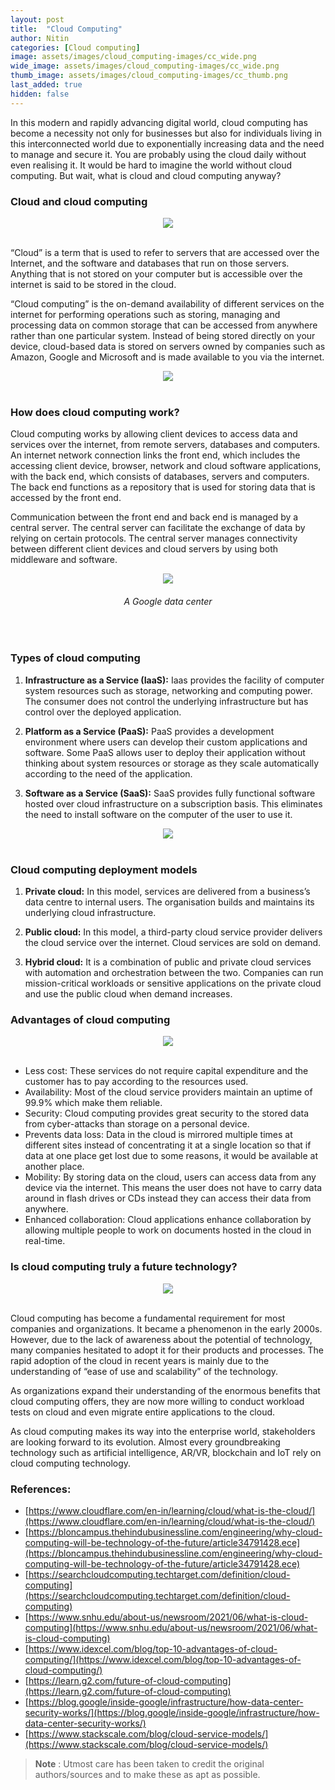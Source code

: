 ```yaml
---
layout: post
title:  "Cloud Computing"
author: Nitin
categories: [Cloud computing]
image: assets/images/cloud_computing-images/cc_wide.png
wide_image: assets/images/cloud_computing-images/cc_wide.png
thumb_image: assets/images/cloud_computing-images/cc_thumb.png
last_added: true
hidden: false
---
```


In this modern and rapidly advancing digital world, cloud computing has become a necessity not only for businesses but also for individuals living in this interconnected world due to exponentially increasing data and the need to manage and secure it. You are probably using the cloud daily without even realising it. It would be hard to imagine the world without cloud computing. But wait, what is cloud and cloud computing anyway?

### Cloud and cloud computing

<div align="center">
 <img src="/assets/images/cloud-computing/cc1.jpg"/>
</div>
<br>

“Cloud” is a term that is used to refer to servers that are accessed over the Internet, and the software and databases that run on those servers. Anything that is not stored on your computer but is accessible over the internet is said to be stored in the cloud.

“Cloud computing” is the on-demand availability of different services on the internet for performing operations such as storing, managing and processing data on common storage that can be accessed from anywhere rather than one particular system. Instead of being stored directly on your device, cloud-based data is stored on servers owned by companies such as Amazon, Google and Microsoft and is made available to you via the internet.

<div align="center">
 <img src="/assets/images/cloud-computing/cc2.png"/>
</div>
<br>

### How does cloud computing work?

Cloud computing works by allowing client devices to access data and services over the internet, from remote servers, databases and computers.
An internet network connection links the front end, which includes the accessing client device, browser, network and cloud software applications, with the back end, which consists of databases, servers and computers. The back end functions as a repository that is used for storing data that is accessed by the front end.

Communication between the front end and back end is managed by a central server. The central server can facilitate the exchange of data by relying on certain protocols. The central server manages connectivity between different client devices and cloud servers by using both middleware and software.

<div align="center">
 <img src="/assets/images/cloud-computing/cc3.png"/>
</div>
<h6 style="text-align: center;">A Google data center</h6>
<br>

### Types of cloud computing

1.	**Infrastructure as a Service (IaaS):** Iaas provides the facility of computer system resources such as storage, networking and computing power. The consumer does not control the underlying infrastructure but has control over the deployed application.

1. **Platform as a Service (PaaS):** PaaS provides a development environment where users can develop their custom applications and software. Some PaaS allows user to deploy their application without thinking about system resources or storage as they scale automatically according to the need of the application.
  
1.	**Software as a Service (SaaS):** SaaS provides fully functional software hosted over cloud infrastructure on a subscription basis. This eliminates the need to install software on the computer of the user to use it.

<div align="center">
 <img src="/assets/images/cloud-computing/cc4.jpg"/>
</div>
<br>

### Cloud computing deployment models

1.	**Private cloud:** In this model, services are delivered from a business’s data centre to internal users. The organisation builds and maintains its underlying cloud infrastructure.

1.	**Public cloud:** In this model, a third-party cloud service provider delivers the cloud service over the internet. Cloud services are sold on demand.

1.	**Hybrid cloud:** It is a combination of public and private cloud services with automation and orchestration between the two. Companies can run mission-critical workloads or sensitive applications on the private cloud and use the public cloud when demand increases.
 
### Advantages of cloud computing

<div align="center">
 <img src="/assets/images/cloud-computing/cc5.png"/>
</div>
<br>

*	Less cost: These services do not require capital expenditure and the customer has to pay according to the resources used.
*	Availability: Most of the cloud service providers maintain an uptime of 99.9% which make them reliable.
*	Security: Cloud computing provides great security to the stored data from cyber-attacks than storage on a personal device.
*	Prevents data loss: Data in the cloud is mirrored multiple times at different sites instead of concentrating it at a single location so that if data at one place get lost due to some reasons, it would be available at another place.
*	Mobility: By storing data on the cloud, users can access data from any device via the internet. This means the user does not have to carry data around in flash drives or CDs instead they can access their data from anywhere. 
*	Enhanced collaboration: Cloud applications enhance collaboration by allowing multiple people to work on documents hosted in the cloud in real-time.

### Is cloud computing truly a future technology?

<div align="center">
 <img src="/assets/images/cloud-computing/cc6.jpg"/>
</div>
<br>

Cloud computing has become a fundamental requirement for most companies and organizations.
It became a phenomenon in the early 2000s. However, due to the lack of awareness about the potential of technology, many companies hesitated to adopt it for their products and processes. The rapid adoption of the cloud in recent years is mainly due to the understanding of “ease of use and scalability” of the technology.

As organizations expand their understanding of the enormous benefits that cloud computing offers, they are now more willing to conduct workload tests on cloud and even migrate entire applications to the cloud.

As cloud computing makes its way into the enterprise world, stakeholders are looking forward to its evolution. Almost every groundbreaking technology such as artificial intelligence, AR/VR, blockchain and IoT rely on cloud computing technology. 

### References:

  - [https://www.cloudflare.com/en-in/learning/cloud/what-is-the-cloud/](https://www.cloudflare.com/en-in/learning/cloud/what-is-the-cloud/)
  - [https://bloncampus.thehindubusinessline.com/engineering/why-cloud-computing-will-be-technology-of-the-future/article34791428.ece](https://bloncampus.thehindubusinessline.com/engineering/why-cloud-computing-will-be-technology-of-the-future/article34791428.ece)
  - [https://searchcloudcomputing.techtarget.com/definition/cloud-computing](https://searchcloudcomputing.techtarget.com/definition/cloud-computing)
  - [https://www.snhu.edu/about-us/newsroom/2021/06/what-is-cloud-computing](https://www.snhu.edu/about-us/newsroom/2021/06/what-is-cloud-computing)
  - [https://www.idexcel.com/blog/top-10-advantages-of-cloud-computing/](https://www.idexcel.com/blog/top-10-advantages-of-cloud-computing/)
  - [https://learn.g2.com/future-of-cloud-computing](https://learn.g2.com/future-of-cloud-computing)
  - [https://blog.google/inside-google/infrastructure/how-data-center-security-works/](https://blog.google/inside-google/infrastructure/how-data-center-security-works/)
  - [https://www.stackscale.com/blog/cloud-service-models/](https://www.stackscale.com/blog/cloud-service-models/)

> **Note** :
> Utmost care has been taken to credit the original authors/sources and to make these as apt as possible.